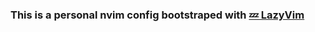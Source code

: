 ### This is a personal nvim config bootstraped with [💤 LazyVim](https://github.com/LazyVim/LazyVim)




